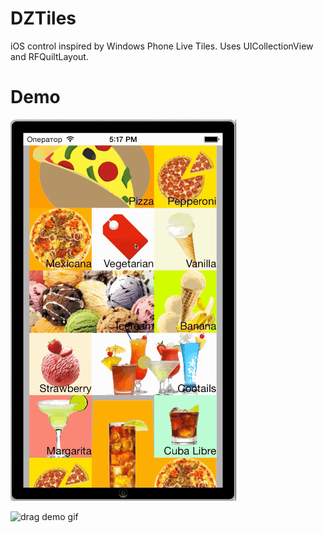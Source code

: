 DZTiles
=======

iOS control inspired by Windows Phone Live Tiles. Uses UICollectionView and RFQuiltLayout.

Demo
====

![demo gif](https://raw.githubusercontent.com/DZamataev/DZTiles/master/pics/DZTiles_demo_01.gif)

![drag demo gif](https://raw.githubusercontent.com/DZamataev/DZTiles/master/pics/DZTilesDemo_02.gif)
